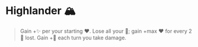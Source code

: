 # Highlander 🏔️ 
> Gain +✨ per your starting ❤️. Lose all your 🔷; gain +max ❤️ for every 2 🔷 lost. Gain +🔷 each turn you take damage.
